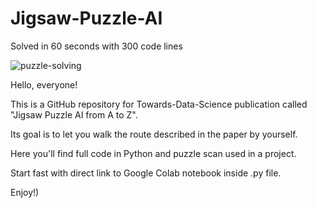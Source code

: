 # Jigsaw-Puzzle-AI
Solved in 60 seconds with 300 code lines

![puzzle-solving](https://user-images.githubusercontent.com/92562440/137499062-1d52f2c0-9abb-4882-a443-114930b2176e.gif)

Hello, everyone!

This is a GitHub repository for Towards-Data-Science publication called "Jigsaw Puzzle AI from A to Z".

Its goal is to let you walk the route described in the paper by yourself.

Here you'll find full code in Python and puzzle scan used in a project.

Start fast with direct link to Google Colab notebook inside .py file.

Enjoy!)
